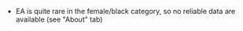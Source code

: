 * EA is quite rare in the female/black category, so no reliable data are available (see "About" tab)
